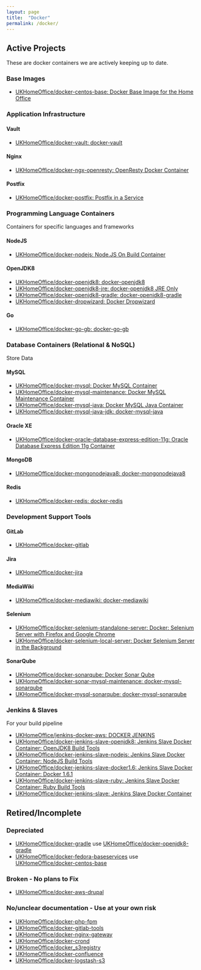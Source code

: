 ```yaml
---
layout: page
title:  "Docker"
permalink: /docker/
---
```


## Active Projects

These are docker containers we are actively keeping up to date.

### Base Images
* [UKHomeOffice/docker-centos-base: Docker Base Image for the Home Office](https://github.com/UKHomeOffice/docker-centos-base)

### Application Infrastructure

#### Vault

* [UKHomeOffice/docker-vault: docker-vault](https://github.com/UKHomeOffice/docker-vault)

#### Nginx
* [UKHomeOffice/docker-ngx-openresty: OpenResty Docker Container](https://github.com/UKHomeOffice/docker-ngx-openresty)

#### Postfix

* [UKHomeOffice/docker-postfix: Postfix in a Service](https://github.com/UKHomeOffice/docker-postfix)

### Programming Language Containers

Containers for specific languages and frameworks

#### NodeJS

* [UKHomeOffice/docker-nodejs: Node.JS On Build Container](https://github.com/UKHomeOffice/docker-nodejs)

#### OpenJDK8
* [UKHomeOffice/docker-openjdk8: docker-openjdk8](https://github.com/UKHomeOffice/docker-openjdk8)
* [UKHomeOffice/docker-openjdk8-jre: docker-openjdk8 JRE Only](https://github.com/UKHomeOffice/docker-openjdk8-jre)
* [UKHomeOffice/docker-openjdk8-gradle: docker-openjdk8-gradle](https://github.com/UKHomeOffice/docker-openjdk8-gradle)
* [UKHomeOffice/docker-dropwizard: Docker Dropwizard](https://github.com/UKHomeOffice/docker-dropwizard)

#### Go
* [UKHomeOffice/docker-go-gb: docker-go-gb](https://github.com/UKHomeOffice/docker-go-gb)

### Database Containers (Relational & NoSQL)

Store Data

#### MySQL

* [UKHomeOffice/docker-mysql: Docker MySQL Container](https://github.com/UKHomeOffice/docker-mysql)
* [UKHomeOffice/docker-mysql-maintenance: Docker MySQL Maintenance Container](https://github.com/UKHomeOffice/docker-mysql-maintenance) 
* [UKHomeOffice/docker-mysql-java: Docker MySQL Java Container](https://github.com/UKHomeOffice/docker-mysql-java)
* [UKHomeOffice/docker-mysql-java-jdk: docker-mysql-java](https://github.com/UKHomeOffice/docker-mysql-java-jdk)

#### Oracle XE

* [UKHomeOffice/docker-oracle-database-express-edition-11g: Oracle Database Express Edition 11g Container](https://github.com/UKHomeOffice/docker-oracle-database-express-edition-11g)

#### MongoDB

* [UKHomeOffice/docker-mongonodejava8: docker-mongonodejava8](https://github.com/UKHomeOffice/docker-mongonodejava8)

#### Redis

* [UKHomeOffice/docker-redis: docker-redis](https://github.com/UKHomeOffice/docker-redis)

### Development Support Tools

#### GitLab
* [UKHomeOffice/docker-gitlab](https://github.com/UKHomeOffice/docker-gitlab)

#### Jira

* [UKHomeOffice/docker-jira](https://github.com/UKHomeOffice/docker-jira)

#### MediaWiki
* [UKHomeOffice/docker-mediawiki: docker-mediawiki](https://github.com/UKHomeOffice/docker-mediawiki)

#### Selenium

* [UKHomeOffice/docker-selenium-standalone-server: Docker: Selenium Server with Firefox and Google Chrome](https://github.com/UKHomeOffice/docker-selenium-standalone-server)
* [UKHomeOffice/docker-selenium-local-server: Docker Selenium Server in the Background](https://github.com/UKHomeOffice/docker-selenium-local-server)

#### SonarQube

* [UKHomeOffice/docker-sonarqube: Docker Sonar Qube](https://github.com/UKHomeOffice/docker-sonarqube)
* [UKHomeOffice/docker-sonar-mysql-maintenance: docker-mysql-sonarqube](https://github.com/UKHomeOffice/docker-sonar-mysql-maintenance)
* [UKHomeOffice/docker-mysql-sonarqube: docker-mysql-sonarqube](https://github.com/UKHomeOffice/docker-mysql-sonarqube)

### Jenkins & Slaves

For your build pipeline

* [UKHomeOffice/jenkins-docker-aws: DOCKER JENKINS](https://github.com/UKHomeOffice/jenkins-docker-aws)
* [UKHomeOffice/docker-jenkins-slave-openjdk8: Jenkins Slave Docker Container: OpenJDK8 Build Tools](https://github.com/UKHomeOffice/docker-jenkins-slave-openjdk8)
* [UKHomeOffice/docker-jenkins-slave-nodejs: Jenkins Slave Docker Container: NodeJS Build Tools](https://github.com/UKHomeOffice/docker-selenium-local-server)
* [UKHomeOffice/docker-jenkins-slave-docker1.6: Jenkins Slave Docker Container: Docker 1.6.1](https://github.com/UKHomeOffice/docker-jenkins-slave-docker1.6)
* [UKHomeOffice/docker-jenkins-slave-ruby: Jenkins Slave Docker Container: Ruby Build Tools](https://github.com/UKHomeOffice/docker-jenkins-slave-ruby)
* [UKHomeOffice/docker-jenkins-slave: Jenkins Slave Docker Container](https://github.com/UKHomeOffice/docker-jenkins-slave)


## Retired/Incomplete

### Depreciated

* [UKHomeOffice/docker-gradle](https://github.com/UKHomeOffice/docker-gradle) use [UKHomeOffice/docker-openjdk8-gradle](https://github.com/UKHomeOffice/docker-openjdk8-gradle)
* [UKHomeOffice/docker-fedora-baseservices](https://github.com/UKHomeOffice/docker-fedora-baseservices) use [UKHomeOffice/docker-centos-base](https://github.com/UKHomeOffice/docker-centos-base)

### Broken - No plans to Fix

* [UKHomeOffice/docker-aws-drupal](https://github.com/UKHomeOffice/docker-aws-drupal)

### No/unclear documentation - Use at your own risk

* [UKHomeOffice/docker-php-fpm](https://github.com/UKHomeOffice/docker-php-fpm)
* [UKHomeOffice/docker-gitlab-tools](https://github.com/UKHomeOffice/docker-gitlab-tools)
* [UKHomeOffice/docker-nginx-gateway](https://github.com/UKHomeOffice/docker-nginx-gateway)
* [UKHomeOffice/docker-crond](https://github.com/UKHomeOffice/docker-crond)
* [UKHomeOffice/docker_s3registry](https://github.com/UKHomeOffice/docker_s3registry)
* [UKHomeOffice/docker-confluence](https://github.com/UKHomeOffice/docker-confluence)
* [UKHomeOffice/docker-logstash-s3](https://github.com/UKHomeOffice/docker-logstash-s3)

